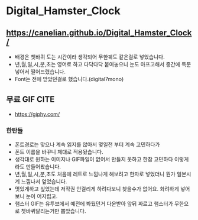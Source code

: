# Digital_Hamster_Clock

https://canelian.github.io/Digital_Hamster_Clock/
-
- 배경은 쳇바퀴 도는 시간이라 생각되어 무한궤도 같은걸로 넣었습니다.
- 년,월,일,시,분,초는 영어로 하고 다닥다닥 붙여놓으니 눈도 아프고해서 중간에 특문넣어서 떨어뜨렸습니다.
- Font는 전에 받았던걸로 했습니다.(digital7mono)

## 무료 GIF CITE
- https://giphy.com/


### 한탄들
- 폰트경로는 맞으나 계속 읽지를 않아서 몇일전 부터 계속 고민하다가
- 폰트 이름을 바꾸니 제대로 적용됬습니다.
- 생각대로 원하는 이미지나 GIF파일이 없어서 만들지 못하고 한참 고민하다 이렇게라도 만들어봤습니다.
- 년,월,일,시,분,초도 처음에 레트로 느낌나게 해보려고 한자로 넣었더니 뭔가 일본시계 느낌나서 엎었습니다.
- 멋있게하고 싶었는데 저작권 안걸리게 하려다보니 찾을수가 없어요. 화려하게 넣어보니 눈이 어지럽고.
- 햄스터 GIF는 유투브에서 예전에 봐뒀던거 다운받아 앞뒤 짜르고 햄스터가 무한으로 쳇바퀴달리는거만 뽑았습니다.
